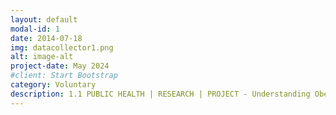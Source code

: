 ```yaml
---
layout: default
modal-id: 1
date: 2014-07-18
img: datacollector1.png
alt: image-alt
project-date: May 2024
#client: Start Bootstrap
category: Voluntary
description: 1.1 PUBLIC HEALTH | RESEARCH | PROJECT - Understanding Obesity and Mental Health Among High School-College going Students
---
```

